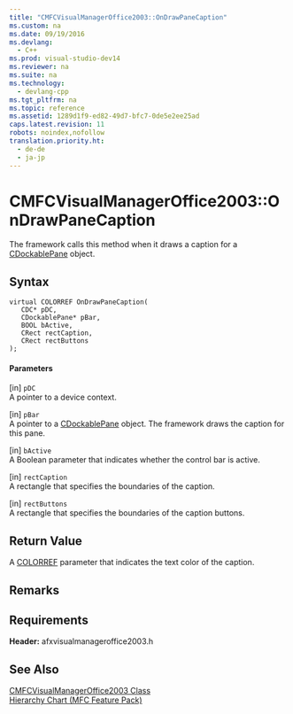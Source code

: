 ```yaml
---
title: "CMFCVisualManagerOffice2003::OnDrawPaneCaption"
ms.custom: na
ms.date: 09/19/2016
ms.devlang: 
  - C++
ms.prod: visual-studio-dev14
ms.reviewer: na
ms.suite: na
ms.technology: 
  - devlang-cpp
ms.tgt_pltfrm: na
ms.topic: reference
ms.assetid: 1289d1f9-ed82-49d7-bfc7-0de5e2ee25ad
caps.latest.revision: 11
robots: noindex,nofollow
translation.priority.ht: 
  - de-de
  - ja-jp
---
```

# CMFCVisualManagerOffice2003::OnDrawPaneCaption
The framework calls this method when it draws a caption for a [CDockablePane](../vs140/CDockablePane-Class.md) object.  
  
## Syntax  
  
```  
virtual COLORREF OnDrawPaneCaption(  
   CDC* pDC,  
   CDockablePane* pBar,  
   BOOL bActive,  
   CRect rectCaption,  
   CRect rectButtons  
);  
```  
  
#### Parameters  
 [in] `pDC`  
 A pointer to a device context.  
  
 [in] `pBar`  
 A pointer to a [CDockablePane](../vs140/CDockablePane-Class.md) object. The framework draws the caption for this pane.  
  
 [in] `bActive`  
 A Boolean parameter that indicates whether the control bar is active.  
  
 [in] `rectCaption`  
 A rectangle that specifies the boundaries of the caption.  
  
 [in] `rectButtons`  
 A rectangle that specifies the boundaries of the caption buttons.  
  
## Return Value  
 A [COLORREF](http://msdn.microsoft.com/library/windows/desktop/dd183449) parameter that indicates the text color of the caption.  
  
## Remarks  
  
## Requirements  
 **Header:** afxvisualmanageroffice2003.h  
  
## See Also  
 [CMFCVisualManagerOffice2003 Class](../vs140/CMFCVisualManagerOffice2003-Class.md)   
 [Hierarchy Chart (MFC Feature Pack)](../vs140/Hierarchy-Chart.md)